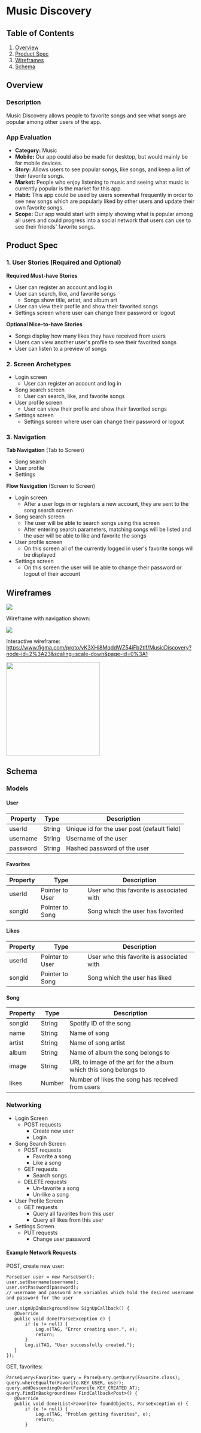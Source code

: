# Music Discovery

## Table of Contents
1. [Overview](#Overview)
1. [Product Spec](#Product-Spec)
1. [Wireframes](#Wireframes)
2. [Schema](#Schema)

## Overview
### Description
Music Discovery allows people to favorite songs and see what songs are popular among other users of the app.

### App Evaluation
- **Category:** Music
- **Mobile:** Our app could also be made for desktop, but would mainly be for mobile devices.
- **Story:** Allows users to see popular songs, like songs, and keep a list of their favorite songs.
- **Market:** People who enjoy listening to music and seeing what music is currently popular is the market for this app.
- **Habit:** This app could be used by users somewhat frequently in order to see new songs which are popularly liked by other users and update their own favorite songs.
- **Scope:** Our app would start with simply showing what is popular among all users and could progress into a social network that users can use to see their friends' favorite songs.

## Product Spec

### 1. User Stories (Required and Optional)

**Required Must-have Stories**

* User can register an account and log in
* User can search, like, and favorite songs
    * Songs show title, artist, and album art
* User can view their profile and show their favorited songs
* Settings screen where user can change their password or logout

**Optional Nice-to-have Stories**

* Songs display how many likes they have received from users
* Users can view another user's profile to see their favorited songs
* User can listen to a preview of songs

### 2. Screen Archetypes

* Login screen
    * User can register an account and log in
* Song search screen
    * User can search, like, and favorite songs
* User profile screen
    * User can view their profile and show their favorited songs
* Settings screen
    * Settings screen where user can change their password or logout

### 3. Navigation

**Tab Navigation** (Tab to Screen)

* Song search
* User profile
* Settings

**Flow Navigation** (Screen to Screen)

* Login screen
    * After a user logs in or registers a new account, they are sent to the song search screen
* Song search screen
    * The user will be able to search songs using this screen
    * After entering search parameters, matching songs will be listed and the user will be able to like and favorite the songs
* User profile screen
    * On this screen all of the currently logged in user's favorite songs will be displayed
* Settings screen
    * On this screen the user will be able to change their password or logout of their account

## Wireframes
<img src="https://i.imgur.com/98LzM0F.png">

Wireframe with navigation shown:

<img src="https://i.imgur.com/o9zi5NB.png">

Interactive wireframe:
https://www.figma.com/proto/vK3XHi8MqddWZ54iFb2tlf/MusicDiscovery?node-id=2%3A23&scaling=scale-down&page-id=0%3A1

<img src="InteractivePrototype.gif" width=250><br>

## Schema 
### Models
#### User
   | Property  | Type      | Description  |
   |-----------|-----------|--------------|
   | userId    | String    | Unique id for the user post (default field) |
   | username  | String    | Username of the user |
   | password  | String    | Hashed password of the user |

#### Favorites
   | Property  | Type            | Description  |
   |-----------|-----------------|--------------|
   | userId    | Pointer to User | User who this favorite is associated with |
   | songId    | Pointer to Song | Song which the user has favorited |

#### Likes
   | Property  | Type            | Description  |
   |-----------|-----------------|--------------|
   | userId    | Pointer to User | User who this favorite is associated with |
   | songId    | Pointer to Song | Song which the user has liked |

#### Song
   | Property  | Type      | Description  |
   |-----------|-----------|--------------|
   | songId    | String    | Spotify ID of the song |
   | name      | String    | Name of song |
   | artist    | String    | Name of song artist |
   | album     | String    | Name of album the song belongs to |
   | image     | String    | URL to image of the art for the album which this song belongs to |
   | likes     | Number    | Number of likes the song has received from users |
   
### Networking
- Login Screen
   - POST requests
      - Create new user
      - Login
- Song Search Screen
   - POST requests
      - Favorite a song
      - Like a song
   - GET requests
      - Search songs
   - DELETE requests
      - Un-favorite a song
      - Un-like a song
- User Profile Screen
   - GET requests
      - Query all favorites from this user
      - Query all likes from this user
- Settings Screen
   - PUT requests
      - Change user password


#### Example Network Requests
POST, create new user:
```
ParseUser user = new ParseUser();
user.setUsername(username);
user.setPassword(password);
// username and password are variables which hold the desired username and password for the user

user.signUpInBackground(new SignUpCallback() {
   @Override
   public void done(ParseException e) {
       if (e != null) {
           Log.e(TAG, "Error creating user.", e);
           return;
       }
       Log.i(TAG, "User successfully created.");
   }
});
```

GET, favorites:
```
ParseQuery<Favorite> query = ParseQuery.getQuery(Favorite.class);
query.whereEqualTo(Favorite.KEY_USER, user);
query.addDescendingOrder(Favorite.KEY_CREATED_AT);
query.findInBackground(new FindCallback<Post>() {
   @Override
   public void done(List<Favorite> foundObjects, ParseException e) {
       if (e != null) {
           Log.e(TAG, "Problem getting favorites", e);
           return;
       }
```
